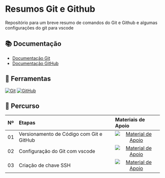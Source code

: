 
# Resumos Git e Github

Repositório para um breve resumo de comandos do Git e Github e algumas configurações do git para vscode

## 📚 Documentação
- [Documentação Git](https://git-scm.com/doc)
- [Documentação GitHub](https://docs.github.com)


## 🧰 Ferramentas
[![Git](https://img.shields.io/badge/Git-000?style=for-the-badge&logo=git&logoColor=E94D5F)](https://git-scm.com/doc) 
[![GitHub](https://img.shields.io/badge/GitHub-000?style=for-the-badge&logo=github&logoColor=30A3DC)](https://docs.github.com/)
<br>

## 🥾 Percurso
<table>
  <thead>
    <tr align="left">
      <th>Nº</th>
      <th>Etapas</th>
      <th>Materiais de Apoio</th>
    </tr>
  </thead>
  <tbody align="left">
    <tr>
      <td>01</td>
      <td>Versionamento de Código com Git e GitHub</td>
      <td align="center">
        <a href="https://github.com/Deivideazevedo/git/blob/main/comandos.md">
           <img align="center" alt="Material de Apoio" src="https://img.shields.io/badge/Ver%20Material-30A3DC?style=for-the-badge">
        </a>
      </td>
    </tr>
    <tr>
      <td>02</td>
      <td>Configuração do Git com vscode</td>
      <td align="center">
        <a href="https://github.com/Deivideazevedo/git/blob/main/vscode.md">
           <img align="center" alt="Material de Apoio" src="https://img.shields.io/badge/Ver%20Material-E94D5F?style=for-the-badge">
        </a>
      </td>
    </tr>
    <tr>
      <td>03</td>
      <td>Criação de chave SSH</td>
      <td align="center">
        <a href="https://github.com/Deivideazevedo/git/blob/main/ssh.md">
           <img align="center" alt="Material de Apoio" src="https://img.shields.io/badge/Ver%20Material-30A3DC?style=for-the-badge">
        </a>
      </td>    
    </tr>
  </tbody>
  <tfoot></tfoot>
</table>
